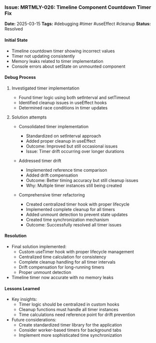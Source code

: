 ### Issue: MRTMLY-026: Timeline Component Countdown Timer Fix
**Date:** 2025-03-15
**Tags:** #debugging #timer #useEffect #cleanup
**Status:** Resolved

#### Initial State
- Timeline countdown timer showing incorrect values
- Timer not updating consistently
- Memory leaks related to timer implementation
- Console errors about setState on unmounted component

#### Debug Process
1. Investigated timer implementation
   - Found timer logic using both setInterval and setTimeout
   - Identified cleanup issues in useEffect hooks
   - Determined race conditions in timer updates

2. Solution attempts
   - Consolidated timer implementation
     - Standardized on setInterval approach
     - Added proper cleanup in useEffect
     - Outcome: Improved but still occasional issues
     - Issue: Timer drift occurring over longer durations

   - Addressed timer drift
     - Implemented reference time comparison
     - Added drift compensation
     - Outcome: Better timing accuracy but still cleanup issues
     - Why: Multiple timer instances still being created

   - Comprehensive timer refactoring
     - Created centralized timer hook with proper lifecycle
     - Implemented complete cleanup for all timers
     - Added unmount detection to prevent state updates
     - Created time synchronization mechanism
     - Outcome: Successfully resolved all timer issues

#### Resolution
- Final solution implemented:
  - Custom useTimer hook with proper lifecycle management
  - Centralized time calculation for consistency
  - Complete cleanup handling for all timer intervals
  - Drift compensation for long-running timers
  - Proper unmount detection
- Timeline timer now accurate with no memory leaks

#### Lessons Learned
- Key insights:
  - Timer logic should be centralized in custom hooks
  - Cleanup functions must handle all timer instances
  - Time calculations need reference point for drift prevention
- Future considerations:
  - Create standardized timer library for the application
  - Consider worker-based timers for background tabs
  - Implement more sophisticated time synchronization